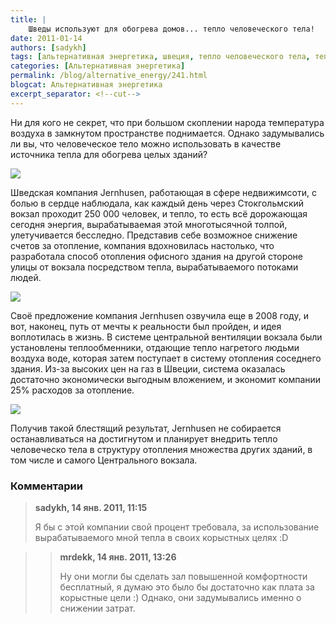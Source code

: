 ```yaml
---
title: |
    Шведы используют для обогрева домов... тепло человеческого тела!
date: 2011-01-14
authors: [sadykh]
tags: [альтернативная энергетика, швеция, тепло человеческого тела, теплообменник, система вентиляции, центральный вокзал, стокгольм]
categories: [Альтернативная энергетика]
permalink: /blog/alternative_energy/241.html
blogcat: Альтернативная энергетика
excerpt_separator: <!--cut-->
---
```


Ни для кого не секрет, что при большом скоплении народа температура воздуха в замкнутом пространстве поднимается. Однако задумывались ли вы, что человеческое тело можно использовать в качестве источника тепла для обогрева целых зданий? 


![](http://itw66.ru/uploads/images/00/00/05/2011/01/14/ff0560.jpg)



<!--cut-->


Шведская компания Jernhusen, работающая в сфере недвижимсоти, с болью в сердце наблюдала, как каждый день через Стокгольмский вокзал проходит 250 000 человек, и тепло, то есть всё дорожающая сегодня энергия, вырабатываемая этой многотысячной толпой, улетучивается бесследно. Представив себе возможное снижение счетов за отопление, компания вдохновилась настолько, что разработала способ отопления офисного здания на другой стороне улицы от вокзала посредством тепла, вырабатываемого потоками людей. 


![](http://itw66.ru/uploads/images/00/00/05/2011/01/14/8115f5.jpg)


Своё предложение компания Jernhusen озвучила еще в 2008 году, и вот, наконец, путь от мечты к реальности был пройден, и идея воплотилась в жизнь. В системе центральной вентиляции вокзала были установлены теплообменники, отдающие тепло нагретого людьми воздуха воде, которая затем поступает в систему отопления соседнего здания. Из-за высоких цен на газ в Швеции, система оказалась достаточно экономически выгодным вложением, и экономит компании 25% расходов за отопление.


![](http://itw66.ru/uploads/images/00/00/05/2011/01/14/49e2d4.jpg)


Получив такой блестящий результат, Jernhusen не собирается останавливаться на достигнутом и планирует внедрить тепло человеческо тела в структуру отопления множества других зданий, в том числе и самого Центрального вокзала.

### Комментарии

>**sadykh, 14 янв. 2011, 11:15**
>
>Я бы с этой компании свой процент требовала, за использование вырабатываемого мной тепла в своих корыстных целях :D

>>**mrdekk, 14 янв. 2011, 13:26**
>>
>>Ну они могли бы сделать зал повышенной комфортности бесплатный, я думаю это было бы достаточно как плата за корыстные цели :)
>>Однако, они задумывались именно о снижении затрат.
